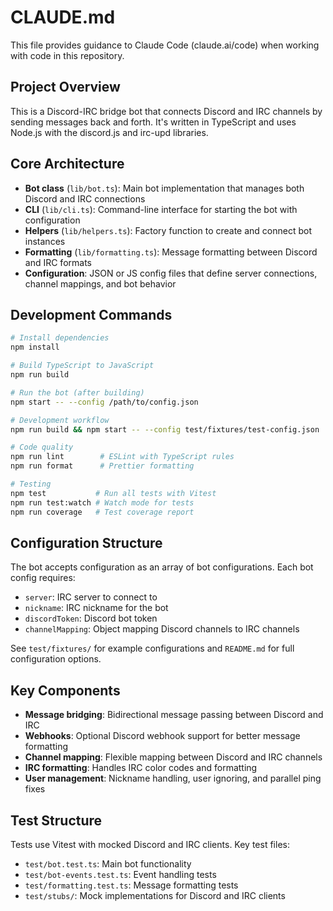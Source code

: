 # CLAUDE.md

This file provides guidance to Claude Code (claude.ai/code) when working with code in this repository.

## Project Overview

This is a Discord-IRC bridge bot that connects Discord and IRC channels by sending messages back and forth. It's written in TypeScript and uses Node.js with the discord.js and irc-upd libraries.

## Core Architecture

- **Bot class** (`lib/bot.ts`): Main bot implementation that manages both Discord and IRC connections
- **CLI** (`lib/cli.ts`): Command-line interface for starting the bot with configuration
- **Helpers** (`lib/helpers.ts`): Factory function to create and connect bot instances
- **Formatting** (`lib/formatting.ts`): Message formatting between Discord and IRC formats
- **Configuration**: JSON or JS config files that define server connections, channel mappings, and bot behavior

## Development Commands

```bash
# Install dependencies
npm install

# Build TypeScript to JavaScript
npm run build

# Run the bot (after building)
npm start -- --config /path/to/config.json

# Development workflow
npm run build && npm start -- --config test/fixtures/test-config.json

# Code quality
npm run lint        # ESLint with TypeScript rules
npm run format      # Prettier formatting

# Testing
npm test           # Run all tests with Vitest
npm run test:watch # Watch mode for tests
npm run coverage   # Test coverage report
```

## Configuration Structure

The bot accepts configuration as an array of bot configurations. Each bot config requires:
- `server`: IRC server to connect to
- `nickname`: IRC nickname for the bot
- `discordToken`: Discord bot token
- `channelMapping`: Object mapping Discord channels to IRC channels

See `test/fixtures/` for example configurations and `README.md` for full configuration options.

## Key Components

- **Message bridging**: Bidirectional message passing between Discord and IRC
- **Webhooks**: Optional Discord webhook support for better message formatting
- **Channel mapping**: Flexible mapping between Discord and IRC channels
- **IRC formatting**: Handles IRC color codes and formatting
- **User management**: Nickname handling, user ignoring, and parallel ping fixes

## Test Structure

Tests use Vitest with mocked Discord and IRC clients. Key test files:
- `test/bot.test.ts`: Main bot functionality
- `test/bot-events.test.ts`: Event handling tests
- `test/formatting.test.ts`: Message formatting tests
- `test/stubs/`: Mock implementations for Discord and IRC clients